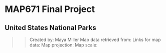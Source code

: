 # MAP671 Final Project
## United States National Parks
>>Created by: Maya Miller
>>Map data retrieved from: 
>>Links for map data:
>>Map projection:
>>Map scale:

